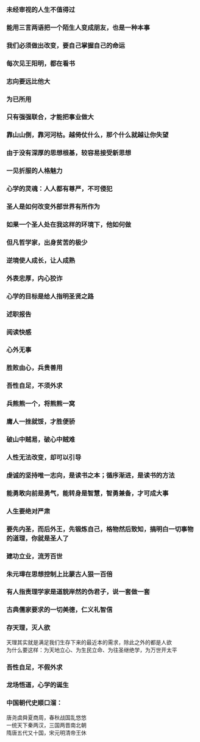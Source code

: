 
### 未经审视的人生不值得过  

### 能用三言两语把一个陌生人变成朋友，也是一种本事

### 我们必须做出改变，要自己掌握自己的命运

### 每次见王阳明，都在看书

### 志向要远比他大

### 为已所用

### 只有强强联合，才能把事业做大

### 靠山山倒，靠河河枯。越倚仗什么，那个什么就越让你失望  

### 由于没有深厚的思想根基，较容易接受新思想

### 一见折服的人格魅力

### 心学的灵魂：人人都有尊严，不可侵犯  

### 圣人是如何改变外部世界有所作为

### 如果一个圣人处在我这样的环境下，他如何做

### 但凡哲学家，出身贫苦的极少   

### 逆境使人成长，让人成熟

### 外表忠厚，内心狡诈

### 心学的目标是给人指明圣贤之路  

### 述职报告

### 阅读快感  

### 心外无事

### 胜败由心，兵贵善用  

### 吾性自足，不须外求  

### 兵熊熊一个，将熊熊一窝

### 庸人一挫就馁，才胜便骄   

### 破山中贼易，破心中贼难   

### 人性无法改变，却可以引导   

### 虔诚的坚持唯一志向，是读书之本；循序渐进，是读书的方法   

### 能勇敢向前是勇气，能转身是智慧，智勇兼备，才可成大事     

### 人生要绝对严肃   

### 要先内圣，而后外王，先锻炼自己，格物然后致知，搞明白一切事物的道理，你就是圣人了       

### 建功立业，流芳百世    

### 朱元璋在思想控制上比蒙古人狠一百倍    

### 有人指责理学家是道貌岸然的伪君子，说一套做一套    

### 古典儒家要求的一切美德，仁义礼智信

### 存天理，灭人欲   
天理其实就是满足我们生存下来的最近本的需求，除此之外的都是人欲          
为什么要这样：为天地立心、为生民立命、为往圣继绝学，为万世开太平       

### 吾性自足，不假外求   

### 龙场悟道，心学的诞生    

### 中国朝代史顺口溜：   
唐尧虞舜夏商周，春秋战国乱悠悠    
一统天下秦两汉，三国两晋南北朝    
隋唐五代又十国，宋元明清帝王休   


